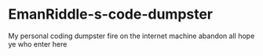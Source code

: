 # EmanRiddle-s-code-dumpster
My personal coding dumpster fire on the internet machine abandon all hope ye who enter here 

